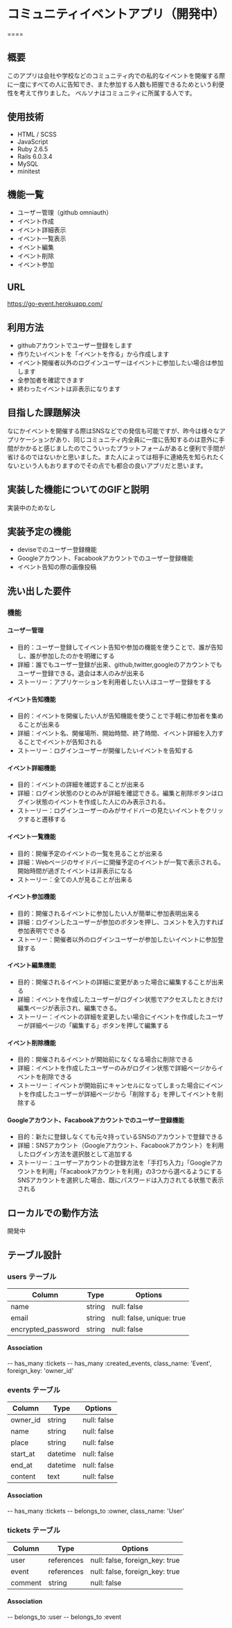 
# コミュニティイベントアプリ（開発中）
====

## 概要
このアプリは会社や学校などのコミュニティ内での私的なイベントを開催する際に一度にすべての人に告知でき、また参加する人数も把握できるためという利便性を考えて作りました。
ペルソナはコミュニティに所属する人です。

## 使用技術
* HTML / SCSS
* JavaScript
* Ruby 2.6.5
* Rails 6.0.3.4
* MySQL
* minitest


## 機能一覧
* ユーザー管理（github omniauth）
* イベント作成
* イベント詳細表示
* イベント一覧表示
* イベント編集
* イベント削除
* イベント参加


## URL
https://go-event.herokuapp.com/


## 利用方法
* githubアカウントでユーザー登録をします
* 作りたいイベントを「イベントを作る」から作成します
* イベント開催者以外のログインユーザーはイベントに参加したい場合は参加します
* 全参加者を確認できます
* 終わったイベントは非表示になります


## 目指した課題解決
なにかイベントを開催する際はSNSなどでの発信も可能ですが、昨今は様々なアプリケーションがあり、同じコミュニティ内全員に一度に告知するのは意外に手間がかかると感じましたのでこういったプラットフォームがあると便利で手間が省けるのではないかと思いました。また人によっては相手に連絡先を知られたくないという人もおりますのでその点でも都合の良いアプリだと思います。


## 実装した機能についてのGIFと説明
実装中のためなし


## 実装予定の機能	
* deviseでのユーザー登録機能
* Googleアカウント、Facabookアカウントでのユーザー登録機能
* イベント告知の際の画像投稿


## 洗い出した要件

### 機能
#### ユーザー管理
* 目的：ユーザー登録してイベント告知や参加の機能を使うことで、誰が告知し、誰が参加したのかを明確にする
* 詳細：誰でもユーザー登録が出来、github,twitter,googleのアカウントでもユーザー登録できる。退会は本人のみが出来る
* ストーリー：アプリケーションを利用者したい人はユーザー登録をする

#### イベント告知機能
* 目的：イベントを開催したい人が告知機能を使うことで手軽に参加者を集めることが出来る
* 詳細：イベント名、開催場所、開始時間、終了時間、イベント詳細を入力することでイベントが告知される
* ストーリー：ログインユーザーが開催したいイベントを告知する

#### イベント詳細機能
* 目的：イベントの詳細を確認することが出来る
* 詳細：ログイン状態のひとのみが詳細を確認できる。編集と削除ボタンはログイン状態のイベントを作成した人にのみ表示される。
* ストーリー：ログインユーザーのみがサイドバーの見たいイベントをクリックすると遷移する

#### イベント一覧機能
* 目的：開催予定のイベントの一覧を見ることが出来る
* 詳細：Webページのサイドバーに開催予定のイベントが一覧で表示される。開始時間が過ぎたイベントは非表示になる
* ストーリー：全ての人が見ることが出来る

#### イベント参加機能
* 目的：開催されるイベントに参加したい人が簡単に参加表明出来る
* 詳細：ログインしたユーザーが参加のボタンを押し、コメントを入力すれば参加表明でできる
* ストーリー：開催者以外のログインユーザーが参加したいイベントに参加登録する

#### イベント編集機能
* 目的：開催されるイベントの詳細に変更があった場合に編集することが出来る
* 詳細：イベントを作成したユーザーがログイン状態でアクセスしたときだけ編集ページが表示され、編集できる。
* ストーリー：イベントの詳細を変更したい場合にイベントを作成したユーザーが詳細ページの「編集する」ボタンを押して編集する

#### イベント削除機能
* 目的：開催されるイベントが開始前になくなる場合に削除できる
* 詳細：イベントを作成したユーザーのみがログイン状態で詳細ページからイベントを削除できる
* ストーリー：イベントが開始前にキャンセルになってしまった場合にイベントを作成したユーザーが詳細ページから「削除する」を押してイベントを削除する

#### Googleアカウント、Facabookアカウントでのユーザー登録機能
* 目的：新たに登録しなくても元々持っているSNSのアカウントで登録できる
* 詳細：SNSアカウント（Googleアカウント、Facabookアカウント）を利用したログイン方法を選択肢として追加する
* ストーリー：ユーザーアカウントの登録方法を「手打ち入力」「Googleアカウントを利用」「Facabookアカウントを利用」の3つから選べるようにする
  SNSアカウントを選択した場合、既にパスワードは入力されてる状態で表示される


## ローカルでの動作方法	
開発中


## テーブル設計

### users テーブル

| Column             | Type       |  Options                  |
| ------------------ | ---------- | ------------------------- |
| name               | string     | null: false               |
| email              | string     | null: false, unique: true |
| encrypted_password | string     | null: false               |


#### Association

-- has_many :tickets
-- has_many :created_events, class_name: 'Event', foreign_key: 'owner_id'


### events テーブル

| Column    | Type       |  Options                  |
| --------- | ---------- | ------------------------- |
| owner_id  | string     | null: false               |
| name      | string     | null: false               |
| place     | string     | null: false               |
| start_at  | datetime   | null: false               |
| end_at    | datetime   | null: false               |
| content   | text       | null: false               |


#### Association

-- has_many :tickets
-- belongs_to :owner, class_name: 'User'


### tickets テーブル

| Column   | Type       |  Options                       |
| -------- | ---------- | ------------------------------ |
| user     | references | null: false, foreign_key: true |
| event    | references | null: false, foreign_key: true |
| comment  | string     | null: false                    |


#### Association

-- belongs_to :user
-- belongs_to :event